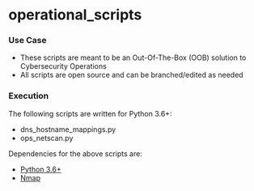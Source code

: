 # operational_scripts


### Use Case
- These scripts are meant to be an Out-Of-The-Box (OOB) solution to Cybersecurity Operations
- All scripts are open source and can be branched/edited as needed

### Execution

The following scripts are written for Python 3.6+:
- dns_hostname_mappings.py
- ops_netscan.py

Dependencies for the above scripts are:
- [Python 3.6+](https://www.python.org/downloads/)
- [Nmap](https://nmap.org/)
